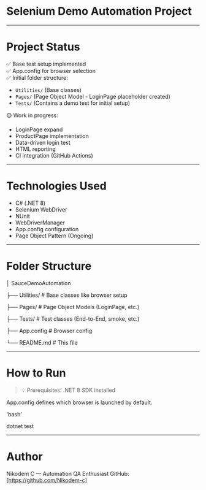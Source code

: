 ﻿# Selenium Demo Automation Project

---

# Project Status

✅ Base test setup implemented  
✅ App.config for browser selection  
✅ Initial folder structure:  
- `Utilities/` (Base classes)  
- `Pages/` (Page Object Model - LoginPage placeholder created)
- `Tests/` (Contains a demo test for initial setup)

🟡 Work in progress:
- LoginPage expand
- ProductPage implementation
- Data-driven login test
- HTML reporting
- CI integration (GitHub Actions)

---

# Technologies Used

- C# (.NET 8)
- Selenium WebDriver
- NUnit
- WebDriverManager
- App.config configuration
- Page Object Pattern (Ongoing)

---

# Folder Structure
│ SauceDemoAutomation

├── Utilities/ # Base classes like browser setup

├── Pages/ # Page Object Models (LoginPage, etc.)

├── Tests/ # Test classes (End-to-End, smoke, etc.)

├── App.config # Browser config

└── README.md # This file

---

# How to Run

> 💡 Prerequisites: .NET 8 SDK installed

App.config defines which browser is launched by default.

'bash'

dotnet test

---

# Author
Nikodem C — Automation QA Enthusiast
GitHub: [https://github.com/Nikodem-c]
